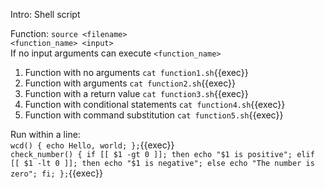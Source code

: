 Intro: Shell script 

Function: 
`source <filename>` <br> 
`<function_name> <input>` <br> 
If no input arguments can execute `<function_name>`

1. Function with no arguments
`cat function1.sh`{{exec}} <br>
2. Function with arguments
`cat function2.sh`{{exec}} <br>
3. Function with a return value
`cat function3.sh`{{exec}} <br>
4. Function with conditional statements
`cat function4.sh`{{exec}} <br>
5. Function with command substitution
`cat function5.sh`{{exec}} <br>

Run within a line: <br>
`wcd() { echo Hello, world; };`{{exec}} <br> 
`check_number() { if [[ $1 -gt 0 ]]; then echo "$1 is positive"; elif [[ $1 -lt 0 ]]; then echo "$1 is negative"; else echo "The number is zero"; fi; };`{{exec}}